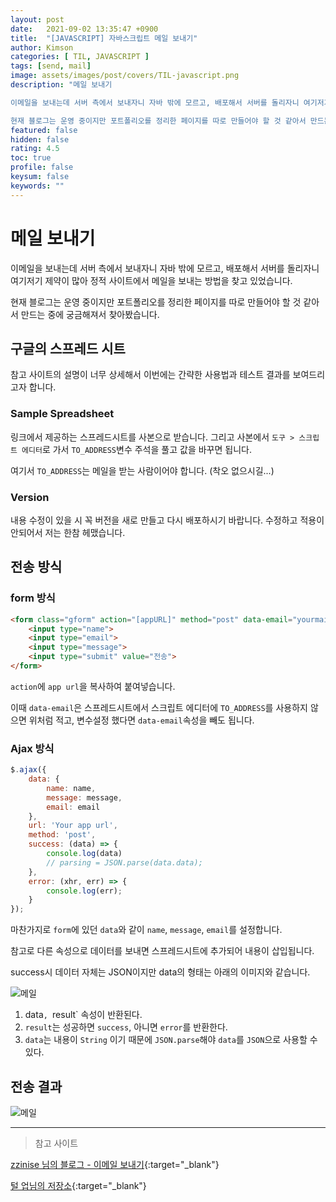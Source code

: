 ```yaml
---
layout: post
date:   2021-09-02 13:35:47 +0900
title:  "[JAVASCRIPT] 자바스크립트 메일 보내기"
author: Kimson
categories: [ TIL, JAVASCRIPT ]
tags: [send, mail]
image: assets/images/post/covers/TIL-javascript.png
description: "메일 보내기

이메일을 보내는데 서버 측에서 보내자니 자바 밖에 모르고, 배포해서 서버를 돌리자니 여기저기 제약이 많아 정적 사이트에서 메일을 보내는 방법을 찾고 있었습니다.

현재 블로그는 운영 중이지만 포트폴리오를 정리한 페이지를 따로 만들어야 할 것 같아서 만드는 중에 궁금해져서 찾아봤습니다."
featured: false
hidden: false
rating: 4.5
toc: true
profile: false
keysum: false
keywords: ""
---
```


# 메일 보내기

이메일을 보내는데 서버 측에서 보내자니 자바 밖에 모르고, 배포해서 서버를 돌리자니 여기저기 제약이 많아 정적 사이트에서 메일을 보내는 방법을 찾고 있었습니다.

현재 블로그는 운영 중이지만 포트폴리오를 정리한 페이지를 따로 만들어야 할 것 같아서 만드는 중에 궁금해져서 찾아봤습니다.

## 구글의 스프레드 시트

참고 사이트의 설명이 너무 상세해서 이번에는 간략한 사용법과 테스트 결과를 보여드리고자 합니다.

### Sample Spreadsheet

링크에서 제공하는 스프레드시트를 사본으로 받습니다.
그리고 사본에서 `도구 > 스크립트 에디터`로 가서 `TO_ADDRESS`변수 주석을 풀고 값을 바꾸면 됩니다.

여기서 `TO_ADDRESS`는 메일을 받는 사람이어야 합니다. (착오 없으시길...)

### Version

내용 수정이 있을 시 꼭 버전을 새로 만들고 다시 배포하시기 바랍니다. 수정하고 적용이 안되어서 저는 한참 헤맸습니다.

## 전송 방식

### form 방식

```html
<form class="gform" action="[appURL]" method="post" data-email="yourmail@domain.com">
    <input type="name">
    <input type="email">
    <input type="message">
    <input type="submit" value="전송">
</form>
```

`action`에 `app url`을 복사하여 붙여넣습니다.

이때 `data-email`은 스프레드시트에서 스크립트 에디터에 `TO_ADDRESS`를 사용하지 않으면 위처럼 적고, 변수설정 했다면 `data-email`속성을 빼도 됩니다.

### Ajax 방식

```javascript
$.ajax({
    data: {
        name: name,
        message: message,
        email: email
    },
    url: 'Your app url',
    method: 'post',
    success: (data) => {
        console.log(data)
        // parsing = JSON.parse(data.data);
    },
    error: (xhr, err) => {
        console.log(err);
    }
});
```

마찬가지로 `form`에 있던 `data`와 같이 `name`, `message`, `email`를 설정합니다.

참고로 다른 속성으로 데이터를 보내면 스프레드시트에 추가되어 내용이 삽입됩니다.

success시 데이터 자체는 JSON이지만 data의 형태는 아래의 이미지와 같습니다.

![메일]({{site.baseurl}}/assets/images/post/sendMail/mail01.png)

1. data`, `result` 속성이 반환된다.
2. `result`는 성공하면 `success`, 아니면 `error`를 반환한다.
3. `data`는 내용이 `String` 이기 때문에 `JSON.parse`해야 `data`를 `JSON`으로 사용할 수 있다.

## 전송 결과

![메일]({{site.baseurl}}/assets/images/post/sendMail/mail02.png)


-----

> 참고 사이트

[zzinise 님의 블로그 - 이메일 보내기](https://zzinise.tistory.com/12){:target="_blank"}

[털 업님의 저장소](https://kutar37.tistory.com/entry/%EC%A0%95%EC%A0%81-HTML-form%ED%83%9C%EA%B7%B8%EC%97%90%EC%84%9C-%EB%A9%94%EC%9D%BC%EB%B3%B4%EB%82%B4%EA%B8%B0-Google-Apps-Mail){:target="_blank"}